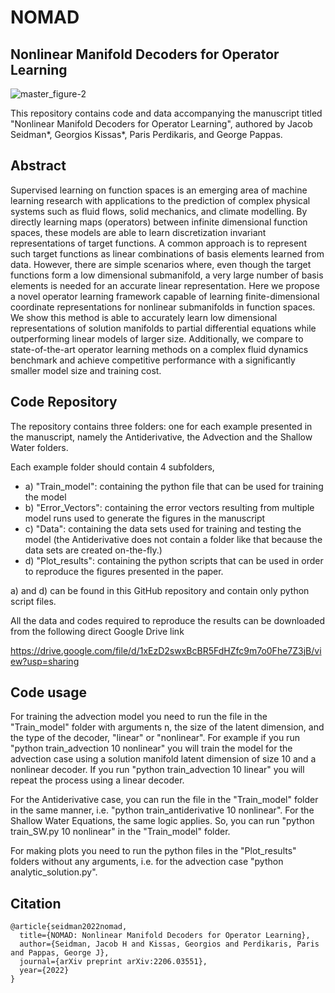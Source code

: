 # NOMAD
## Nonlinear Manifold Decoders for Operator Learning

![master_figure-2](https://user-images.githubusercontent.com/3844367/195421218-164f4be9-f258-4bed-acba-484d67cae7a3.png)

This repository contains code and data accompanying the manuscript titled "Nonlinear Manifold Decoders for Operator Learning", authored by Jacob Seidman*, Georgios Kissas*, Paris Perdikaris, and George Pappas.

## Abstract

Supervised learning on function spaces is an emerging area of machine learning research with applications to the prediction of complex physical systems such as fluid flows, solid mechanics, and climate modelling.  By directly learning maps (operators) between infinite dimensional function spaces, these models are able to learn discretization invariant representations of target functions.  A common approach is to represent such target functions as linear combinations of basis elements learned from data. However, there are simple scenarios where, even though the target functions form a low dimensional submanifold, a very large number of basis elements is needed for an accurate linear representation. Here we propose a novel operator learning framework capable of learning  finite-dimensional coordinate representations for nonlinear submanifolds in function spaces.  We show this method is able to accurately learn low dimensional representations of solution manifolds to partial differential equations while outperforming linear models of larger size.  Additionally, we compare to state-of-the-art operator learning methods on a complex fluid dynamics benchmark and achieve competitive performance with a significantly smaller model size and training cost.

## Code Repository

The repository contains three folders: one for each example presented in the manuscript, namely the Antiderivative, the Advection and the Shallow Water
folders. 

Each example folder should contain 4 subfolders,

- a) "Train_model": containing the python file that can be used for training the model
- b) "Error_Vectors": containing the error vectors resulting from multiple model runs used to generate the figures in the manuscript
- c) "Data": containing the data sets used for training and testing the model (the Antiderivative does not contain a folder like that
   because the data sets are created on-the-fly.)
- d) "Plot_results": containing the python scripts that can be used in order to reproduce the figures presented in the paper.

a) and d) can be found in this GitHub repository and contain only python script files.

All the data and codes required to reproduce the results can be downloaded from the following direct Google Drive link

https://drive.google.com/file/d/1xEzD2swxBcBR5FdHZfc9m7o0Fhe7Z3jB/view?usp=sharing

## Code usage

For training the advection model you need to run the file in the "Train_model" folder with arguments n, the size of the latent dimension, and the type of the decoder, "linear" or "nonlinear". For example if you run "python train_advection 10 nonlinear" you will train the model for the advection case using a solution manifold latent dimension of size 10 and a nonlinear decoder. If you run "python train_advection 10 linear" you will repeat the process using a linear decoder.

For the Antiderivative case, you can run the file in the "Train_model" folder in the same manner, i.e. "python train_antiderivative 10 nonlinear". For the Shallow Water Equations, the same logic applies. So, you can run "python train_SW.py 10 nonlinear" in the "Train_model" folder.

For making plots you need to run the python files in the "Plot_results" folders without any arguments, i.e. for the advection case "python analytic_solution.py". 


## Citation

    @article{seidman2022nomad,
      title={NOMAD: Nonlinear Manifold Decoders for Operator Learning},
      author={Seidman, Jacob H and Kissas, Georgios and Perdikaris, Paris and Pappas, George J},
      journal={arXiv preprint arXiv:2206.03551},
      year={2022}
    }
